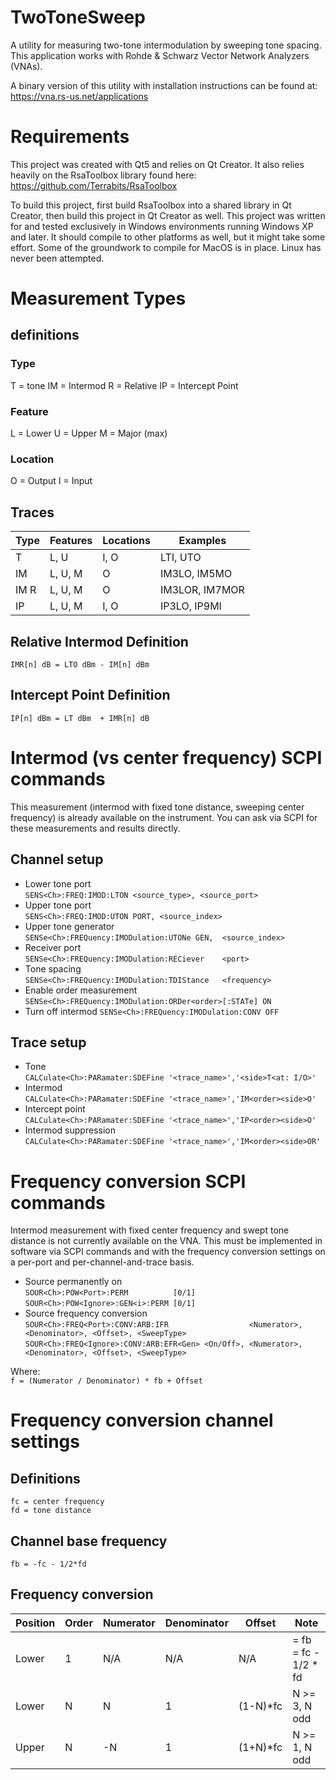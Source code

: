 TwoToneSweep
==============

A utility for measuring two-tone intermodulation by sweeping tone spacing. This application works with Rohde &amp; Schwarz Vector Network Analyzers (VNAs).

A binary version of this utility with installation instructions can be found at:  
https://vna.rs-us.net/applications

Requirements
============
This project was created with Qt5 and relies on Qt Creator. It also relies heavily on the RsaToolbox library found here:  
https://github.com/Terrabits/RsaToolbox

To build this project, first build RsaToolbox into a shared library in Qt Creator, then build this project in Qt Creator as well. This project was written for and tested exclusively in Windows environments running Windows XP and later. It should compile to other platforms as well, but it might take some effort. Some of the groundwork to compile for MacOS is in place. Linux has never been attempted.

Measurement Types
=================

definitions
-----------

### Type
T  = tone
IM = Intermod
R  = Relative
IP = Intercept Point

### Feature
L = Lower
U = Upper
M = Major (max)

### Location
O  = Output
I  = Input

Traces
------

| Type | Features | Locations | Examples       |
|------|----------|-----------|----------------|
| T    | L, U     | I, O      | LTI,    UTO    |
| IM   | L, U, M  | O         | IM3LO,  IM5MO  |
| IM R | L, U, M  | O         | IM3LOR, IM7MOR |
| IP   | L, U, M  | I, O      | IP3LO,  IP9MI  |

Relative Intermod Definition
----------------------------
`IMR[n] dB = LTO dBm - IM[n] dBm`


Intercept Point Definition
--------------------------
`IP[n] dBm = LT dBm  + IMR[n] dB`

Intermod (vs center frequency) SCPI commands
============================================
This measurement (intermod with fixed tone distance, sweeping center frequency) is already available on the instrument. You can ask via SCPI for these measurements and results directly.  

Channel setup
-------------
- Lower tone port  
  `SENS<Ch>:FREQ:IMOD:LTON <source_type>, <source_port>`
- Upper tone port  
  `SENS<Ch>:FREQ:IMOD:UTON PORT, <source_index>`
- Upper tone generator  
  `SENSe<Ch>:FREQuency:IMODulation:UTONe GEN,  <source_index>`
- Receiver port  
  `SENSe<Ch>:FREQuency:IMODulation:RECiever    <port>`
- Tone spacing  
  `SENSe<Ch>:FREQuency:IMODulation:TDIStance   <frequency>`
- Enable order measurement  
  `SENSe<Ch>:FREQuency:IMODulation:ORDer<order>[:STATe] ON`
- Turn off intermod
  `SENSe<Ch>:FREQuency:IMODulation:CONV OFF`

Trace setup
-----------
- Tone  
  `CALCulate<Ch>:PARamater:SDEFine '<trace_name>','<side>T<at: I/O>'`
- Intermod  
  `CALCulate<Ch>:PARamater:SDEFine '<trace_name>','IM<order><side>O'`
- Intercept point  
  `CALCulate<Ch>:PARamater:SDEFine '<trace_name>','IP<order><side>O'`
- Intermod suppression  
  `CALCulate<Ch>:PARamater:SDEFine '<trace_name>','IM<order><side>OR'`

Frequency conversion SCPI commands
==================================
Intermod measurement with fixed center frequency and swept tone distance is not currently available on the VNA. This must be implemented in software via SCPI commands and with the frequency conversion settings on a per-port and per-channel-and-trace basis.

- Source permanently on  
  `SOUR<Ch>:POW<Port>:PERM          [0/1]`  
  `SOUR<Ch>:POW<Ignore>:GEN<i>:PERM [0/1]`
- Source frequency conversion  
  `SOUR<Ch>:FREQ<Port>:CONV:ARB:IFR                  <Numerator>, <Denominator>, <Offset>, <SweepType>`  
  `SOUR<Ch>:FREQ<Ignore>:CONV:ARB:EFR<Gen> <On/Off>, <Numerator>, <Denominator>, <Offset>, <SweepType>`

Where:  
`f = (Numerator / Denominator) * fb + Offset`


Frequency conversion channel settings
=====================================

Definitions
-----------
`fc = center frequency`  
`fd = tone distance`  

Channel base frequency
----------------------
`fb = -fc - 1/2*fd`

Frequency conversion
--------------------
| Position | Order | Numerator | Denominator | Offset   | Note                 |
|----------|-------|-----------|-------------|----------|----------------------|
| Lower    | 1     |  N/A      | N/A         | N/A      | = fb = fc - 1/2 * fd |
| Lower    | N     |  N        | 1           | (1-N)*fc | N >= 3, N odd        |
| Upper    | N     | -N        | 1           | (1+N)*fc | N >= 1, N odd        |

